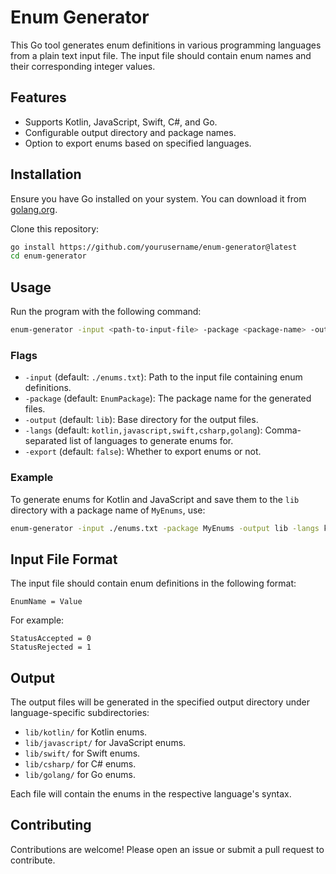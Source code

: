 # Enum Generator

This Go tool generates enum definitions in various programming languages from a plain text input file. The input file should contain enum names and their corresponding integer values.

## Features

- Supports Kotlin, JavaScript, Swift, C#, and Go.
- Configurable output directory and package names.
- Option to export enums based on specified languages.

## Installation

Ensure you have Go installed on your system. You can download it from [golang.org](https://golang.org/dl/).

Clone this repository:

```sh
go install https://github.com/yourusername/enum-generator@latest
cd enum-generator
```

## Usage

Run the program with the following command:

```sh
enum-generator -input <path-to-input-file> -package <package-name> -output <output-directory> -langs <comma-separated-languages> -export
```

### Flags

- `-input` (default: `./enums.txt`): Path to the input file containing enum definitions.
- `-package` (default: `EnumPackage`): The package name for the generated files.
- `-output` (default: `lib`): Base directory for the output files.
- `-langs` (default: `kotlin,javascript,swift,csharp,golang`): Comma-separated list of languages to generate enums for.
- `-export` (default: `false`): Whether to export enums or not.

### Example

To generate enums for Kotlin and JavaScript and save them to the `lib` directory with a package name of `MyEnums`, use:

```sh
enum-generator -input ./enums.txt -package MyEnums -output lib -langs kotlin,javascript -export
```

## Input File Format

The input file should contain enum definitions in the following format:

```
EnumName = Value
```

For example:

```
StatusAccepted = 0
StatusRejected = 1
```

## Output

The output files will be generated in the specified output directory under language-specific subdirectories:

- `lib/kotlin/` for Kotlin enums.
- `lib/javascript/` for JavaScript enums.
- `lib/swift/` for Swift enums.
- `lib/csharp/` for C# enums.
- `lib/golang/` for Go enums.

Each file will contain the enums in the respective language's syntax.

## Contributing

Contributions are welcome! Please open an issue or submit a pull request to contribute.